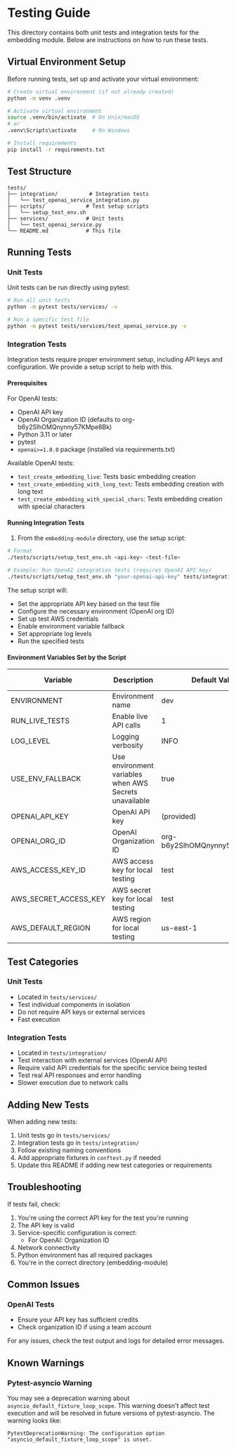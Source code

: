 # Testing Guide

This directory contains both unit tests and integration tests for the embedding module. Below are instructions on how to run these tests.

## Virtual Environment Setup

Before running tests, set up and activate your virtual environment:

```bash
# Create virtual environment (if not already created)
python -m venv .venv

# Activate virtual environment
source .venv/bin/activate  # On Unix/macOS
# or
.venv\Scripts\activate     # On Windows

# Install requirements
pip install -r requirements.txt
```

## Test Structure

```
tests/
├── integration/          # Integration tests
│   └── test_openai_service_integration.py
├── scripts/             # Test setup scripts
│   └── setup_test_env.sh
├── services/            # Unit tests
│   └── test_openai_service.py
└── README.md            # This file
```

## Running Tests

### Unit Tests

Unit tests can be run directly using pytest:

```bash
# Run all unit tests
python -m pytest tests/services/ -v

# Run a specific test file
python -m pytest tests/services/test_openai_service.py -v
```

### Integration Tests

Integration tests require proper environment setup, including API keys and configuration. We provide a setup script to help with this.

#### Prerequisites

For OpenAI tests:
- OpenAI API key
- OpenAI Organization ID (defaults to org-b6y2SlhOMQnynny57KMpe8Bk)
- Python 3.11 or later
- pytest
- `openai>=1.0.0` package (installed via requirements.txt)

Available OpenAI tests:
- `test_create_embedding_live`: Tests basic embedding creation
- `test_create_embedding_with_long_text`: Tests embedding creation with long text
- `test_create_embedding_with_special_chars`: Tests embedding creation with special characters

#### Running Integration Tests

1. From the `embedding-module` directory, use the setup script:

```bash
# Format
./tests/scripts/setup_test_env.sh <api-key> <test-file>

# Example: Run OpenAI integration tests (requires OpenAI API key)
./tests/scripts/setup_test_env.sh "your-openai-api-key" tests/integration/test_openai_service_integration.py
```

The setup script will:
- Set the appropriate API key based on the test file
- Configure the necessary environment (OpenAI org ID)
- Set up test AWS credentials
- Enable environment variable fallback
- Set appropriate log levels
- Run the specified tests

#### Environment Variables Set by the Script

| Variable | Description | Default Value | Required For |
|----------|-------------|---------------|--------------|
| ENVIRONMENT | Environment name | dev | All tests |
| RUN_LIVE_TESTS | Enable live API calls | 1 | All tests |
| LOG_LEVEL | Logging verbosity | INFO | All tests |
| USE_ENV_FALLBACK | Use environment variables when AWS Secrets unavailable | true | All tests |
| OPENAI_API_KEY | OpenAI API key | (provided) | OpenAI tests |
| OPENAI_ORG_ID | OpenAI Organization ID | org-b6y2SlhOMQnynny57KMpe8Bk | OpenAI tests |
| AWS_ACCESS_KEY_ID | AWS access key for local testing | test | All tests |
| AWS_SECRET_ACCESS_KEY | AWS secret key for local testing | test | All tests |
| AWS_DEFAULT_REGION | AWS region for local testing | us-east-1 | All tests |

## Test Categories

### Unit Tests
- Located in `tests/services/`
- Test individual components in isolation
- Do not require API keys or external services
- Fast execution

### Integration Tests
- Located in `tests/integration/`
- Test interaction with external services (OpenAI API)
- Require valid API credentials for the specific service being tested
- Test real API responses and error handling
- Slower execution due to network calls

## Adding New Tests

When adding new tests:
1. Unit tests go in `tests/services/`
2. Integration tests go in `tests/integration/`
3. Follow existing naming conventions
4. Add appropriate fixtures in `conftest.py` if needed
5. Update this README if adding new test categories or requirements

## Troubleshooting

If tests fail, check:
1. You're using the correct API key for the test you're running
2. The API key is valid
3. Service-specific configuration is correct:
   - For OpenAI: Organization ID
4. Network connectivity
5. Python environment has all required packages
6. You're in the correct directory (embedding-module)

## Common Issues

### OpenAI Tests
- Ensure your API key has sufficient credits
- Check organization ID if using a team account

For any issues, check the test output and logs for detailed error messages.

## Known Warnings

### Pytest-asyncio Warning
You may see a deprecation warning about `asyncio_default_fixture_loop_scope`. This warning doesn't affect test execution and will be resolved in future versions of pytest-asyncio. The warning looks like:
```
PytestDeprecationWarning: The configuration option "asyncio_default_fixture_loop_scope" is unset.
``` 